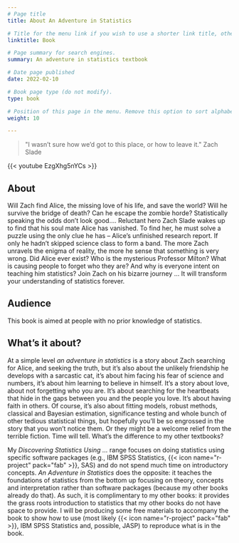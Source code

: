 ```yaml
---
# Page title
title: About An Adventure in Statistics

# Title for the menu link if you wish to use a shorter link title, otherwise remove this option.
linktitle: Book

# Page summary for search engines.
summary: An adventure in statistics textbook

# Date page published
date: 2022-02-10

# Book page type (do not modify).
type: book

# Position of this page in the menu. Remove this option to sort alphabetically.
weight: 10

---
```



> "I wasn’t sure how we’d got to this place, or how to leave it." Zach Slade

{{< youtube EzgXhg5nYCs >}}

## About

Will Zach find Alice, the missing love of his life, and save the world? Will he survive the bridge of death? Can he escape the zombie horde? Statistically speaking the odds don’t look good….
Reluctant hero Zach Slade wakes up to find that his soul mate Alice has vanished. To find her, he must solve a puzzle using the only clue he has – Alice’s unfinished research report. If only he hadn’t skipped science class to form a band.
The more Zach unravels the enigma of reality, the more he sense that something is very wrong. Did Alice ever exist? Who is the mysterious Professor Milton? What is causing people to forget who they are? And why is everyone intent on teaching him statistics?
Join Zach on his bizarre journey … It will transform your understanding of statistics forever.

## Audience

This book is aimed at people with no prior knowledge of statistics.

## What’s it about?

At a simple level *an adventure in statistics* is a story about Zach searching for Alice, and seeking the truth, but it’s also about the unlikely friendship he develops with a sarcastic cat, it’s about him facing his fear of science and numbers, it’s about him learning to believe in himself. It’s a story about love, about not forgetting who you are. It’s about searching for the heartbeats that hide in the gaps between you and the people you love. It’s about having faith in others.
Of course, it’s also about fitting models, robust methods, classical and Bayesian estimation, significance testing and whole bunch of other tedious statistical things, but hopefully you’ll be so engrossed in the story that you won’t notice them. Or they might be a welcome relief from the terrible fiction. Time will tell.
What’s the difference to my other textbooks?

My *Discovering Statistics Using …* range focuses on doing statistics using specific software packages (e.g., IBM SPSS Statistics, {{< icon name="r-project" pack="fab" >}}, SAS) and do not spend much time on introductory concepts. *An Adventure in Statistics* does the opposite: it teaches the foundations of statistics from the bottom up focusing on theory, concepts and interpretation rather than software packages (because my other books already do that). As such, it is complimentary to my other books: it provides the grass roots introduction to statistics that my other books do not have space to provide. I will be producing some free materials to accompany the book to show how to use (most likely {{< icon name="r-project" pack="fab" >}}, IBM SPSS Statistics and, possible, JASP) to reproduce what is in the book.
